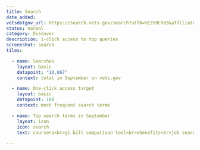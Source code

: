 ```yaml
---
title: Search
date_added:
vetsdotgov_url: https://search.vets.gov/search?utf8=%E2%9C%93&affiliate=vets.gov_search
status: normal
category: Discover
description: 1-click access to top queries
screenshot: search
tiles:

  - name: Searches
    layout: basic
    datapoint: "10,067"
    context: total in September on vets.gov

  - name: One-click access target
    layout: basic
    datapoint: 100
    context: most frequent search terms

  - name: Top search terms in September
    layout: icon
    icon: search
    text: coursera<br>gi bill comparison tool<br>ebenefits<br>job search

---
```

